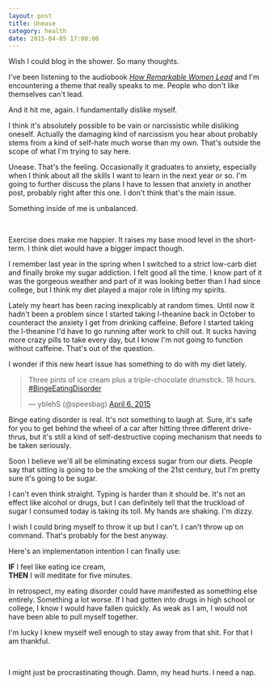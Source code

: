 ```yaml
---
layout: post
title: Unease
category: health
date: 2015-04-05 17:00:00
---
```


Wish I could blog in the shower. So many thoughts.

I've been listening to the audiobook [<i class="fa fa-book"></i> *How Remarkable Women Lead*](http://www.amazon.com/How-Remarkable-Women-Lead-Breakthrough-ebook/dp/B002PYFWAW/ref=tmm_kin_swatch_0?_encoding=UTF8&sr=8-1&qid=1428280988) and I'm encountering a theme that really speaks to me. People who don't like themselves can't lead.

And it hit me, again. I fundamentally dislike myself.

I think it's absolutely possible to be vain or narcissistic while disliking oneself. Actually the damaging kind of narcissism you hear about probably stems from a kind of self-hate much worse than my own. That's outside the scope of what I'm trying to say here.

Unease. That's the feeling. Occasionally it graduates to anxiety, especially when I think about all the skills I want to learn in the next year or so. I'm going to further discuss the plans I have to lessen that anxiety in another post, probably right after this one. I don't think that's the main issue.

Something inside of me is unbalanced.

<br>

Exercise does make me happier. It raises my base mood level in the short-term. I think diet would have a bigger impact though.

I remember last year in the spring when I switched to a strict low-carb diet and finally broke my sugar addiction. I felt good all the time. I know part of it was the gorgeous weather and part of it was looking better than I had since college, but I think my diet played a major role in lifting my spirits.

Lately my heart has been racing inexplicably at random times. Until now it hadn't been a problem since I started taking l-theanine back in October to counteract the anxiety I get from drinking caffeine. Before I started taking the l-theanine I'd have to go running after work to chill out. It sucks having more crazy pills to take every day, but I know I'm not going to function without caffeine. That's out of the question.

I wonder if this new heart issue has something to do with my diet lately.

<blockquote class="twitter-tweet" lang="en"><p>Three pints of ice cream plus a triple-chocolate drumstick. 18 hours. <a href="https://twitter.com/hashtag/BingeEatingDisorder?src=hash">#BingeEatingDisorder</a></p>&mdash; yblehS (@speesbag) <a href="https://twitter.com/speesbag/status/584875749556920320">April 6, 2015</a></blockquote>

Binge eating disorder is real. It's not something to laugh at. Sure, it's safe for you to get behind the wheel of a car after hitting three different drive-thrus, but it's still a kind of self-destructive coping mechanism that needs to be taken seriously.

Soon I believe we'll all be eliminating excess sugar from our diets. People say that sitting is going to be the smoking of the 21st century, but I'm pretty sure it's going to be sugar.

I can't even think straight. Typing is harder than it should be. It's not an effect like alcohol or drugs, but I can definitely tell that the truckload of sugar I consumed today is taking its toll. My hands are shaking. I'm dizzy.

I wish I could bring myself to throw it up but I can't. I can't throw up on command. That's probably for the best anyway.

Here's an implementation intention I can finally use:

**IF** I feel like eating ice cream,  
**THEN** I will meditate for five minutes.

In retrospect, my eating disorder could have manifested as something else entirely. Something a lot worse. If I had gotten into drugs in high school or college, I know I would have fallen quickly. As weak as I am, I would not have been able to pull myself together.

I'm lucky I knew myself well enough to stay away from that shit. For that I am thankful.

<br>

I might just be procrastinating though. Damn, my head hurts. I need a nap.